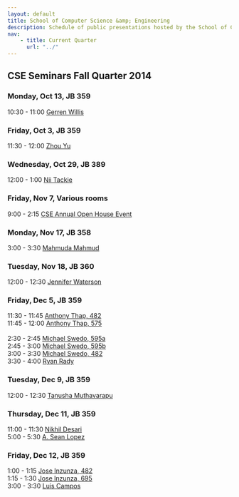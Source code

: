 ```yaml
---
layout: default
title: School of Computer Science &amp; Engineering
description: Schedule of public presentations hosted by the School of CSE.
nav:
    - title: Current Quarter
      url: "../"
---
```


## CSE Seminars __Fall Quarter 2014__

### Monday, Oct 13, JB 359

 10:30 - 11:00  [Gerren Willis](gerren_willis_2014_10_13.pdf) <br>

### Friday, Oct 3, JB 359

 11:30 - 12:00  [Zhou Yu](yu_zhou_2014_10_03.pdf) <br>

### Wednesday, Oct 29, JB 389

 12:00 -  1:00 [Nii Tackie](Nii_Tackie.pdf) <br>

### Friday, Nov 7, Various rooms

  9:00 -  2:15 [CSE Annual Open House Event](open-house.pdf) <br>

### Monday, Nov 17, JB 358

  3:00 -  3:30 [Mahmuda Mahmud](mahmuda-mahmud.pdf) <br>

### Tuesday, Nov 18, JB 360

 12:00 - 12:30 [Jennifer Waterson](jennifer-waterson.pdf) <br>

### Friday, Dec 5, JB 359

 11:30 - 11:45 [Anthony Thap, 482](anthony_thap_482.pdf) <br>
 11:45 - 12:00 [Anthony Thap, 575](anthony_thap_575.pdf) <br>
<br>
  2:30 -  2:45 [Michael Swedo, 595a](michael-swedo-595a.pdf) <br>
  2:45 -  3:00 [Michael Swedo, 595b](michael-swedo-595b.pdf) <br>
  3:00 -  3:30 [Michael Swedo, 482](michael-swedo-482.pdf) <br>
  3:30 -  4:00 [Ryan Rady](ryan_rady.pdf) <br>

### Tuesday, Dec 9, JB 359

 12:00 - 12:30 [Tanusha Muthavarapu](Tanusha-Muthavarapu.pdf) <br>

### Thursday, Dec 11, JB 359

 11:00 - 11:30 [Nikhil Desari](Nikhil-Desari.pdf) <br>
  5:00 -  5:30 [A. Sean Lopez](a-sean-lopez.pdf) <br>

### Friday, Dec 12, JB 359

  1:00 -  1:15 [Jose Inzunza, 482](jose-inzunza-482.pdf) <br>
  1:15 -  1:30 [Jose Inzunza, 695](jose-inzunza-695.pdf) <br>
  3:00 -  3:30 [Luis Campos](luis-campos.pdf) <br>

